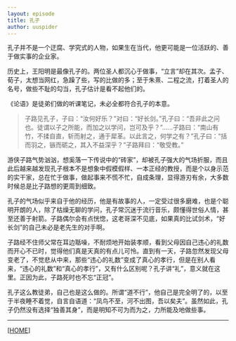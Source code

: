 ```yaml
---
layout: episode
title: 孔子
author: uuspider
---
```

孔子并不是一个迂腐、学究式的人物，如果生在当代，他更可能是一位活跃的、善于做实事的企业家。

历史上，王阳明是最像孔子的。两位圣人都沉心于做事，“立言”却在其次。孟子、荀子，太想当网红，急躁了些，写的比做的多；至于朱熹、二程之流，打着圣人的名号，做些不耻的勾当，孔子估计是看不起他们的。

《论语》是徒弟们做的听课笔记，未必全都符合孔子的本意。

>子路见孔子，子曰：“汝何好乐？”对曰：“好长剑。”孔子曰：“吾非此之问也。徒谓以子之所能，而加之以学问，岂可及乎？”……子路曰：“南山有竹，不揉自直，斩而射之，通于犀革。以此言之，何学之有？”孔子曰：“括而羽之，镞而砺之，其入不益深乎？”子路拜曰：“敬受教。”

游侠子路气势汹汹，想奚落一下传说中的“砖家”，却被孔子强大的气场折服，而且此后越来越发现孔子根本不是想象中假模假样、一本正经的教授，而是个以身示范的实干家，总在忙于做事，做起事来不慌不忙，自成条理，显得游刃有余，大多数时候总是比子路想的更周到细致。

孔子的气场似乎来自于他的经历，他是有故事的人，一定受过很多磨难，也是个聪明开朗的人，除了枯燥无聊的学问，孔子常沉迷于流行音乐，颇懂得世俗人情，甚至还善于射箭。子路偶尔会有点恍惚，这老哥深不见底，如果真的比试剑术，“好长剑”的自己未必是老先生的对手啊。

子路经不住师父常在耳边聒噪，不耐烦地开始装孝顺，看到父母因自己违心的礼数而开心不已时，觉得他们真是天真的有点儿可怜。直到有一天，子路忽然发现父母变老了，不觉悲从中来，那些“违心的礼数”变成了真心的孝行，但是在别人看来，“违心的礼数”和“真心的孝行”，又有什么区别呢？孔子讲“礼”，意义就在这里。正因为此，子路死时也不忘“正冠”。

孔子这么教徒弟，自己也是这么做的。所谓“道不行”，他自己是完全明了的，以至于半夜睡不着觉，自言自语道：“凤鸟不至，河不出图，吾以矣夫”。虽然如此，孔子仍然没有选择“独善其身”，而是明知不可为而为之，力所能及地做些事。



***

[[HOME][episode]]

[episode]:http://about.uuspider.com/2019/06/02/episodeindex.html
